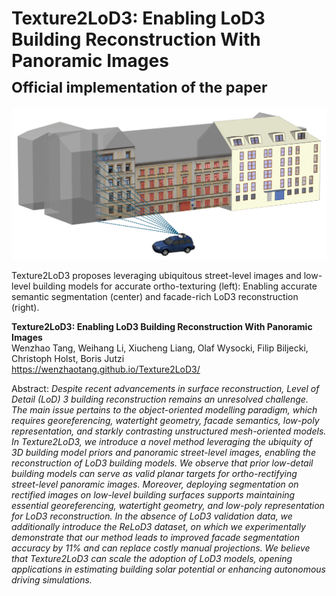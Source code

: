 # Texture2LoD3: Enabling LoD3 Building Reconstruction With Panoramic Images<br><sub>Official implementation of the paper</sub>
![Teaser](./assets/teaser.png)

Texture2LoD3 proposes leveraging ubiquitous street-level images and low-level building models for accurate ortho-texturing (left): Enabling accurate semantic segmentation (center) and facade-rich LoD3 reconstruction (right).

**Texture2LoD3: Enabling LoD3 Building Reconstruction With Panoramic Images**<br>
Wenzhao Tang, Weihang Li, Xiucheng Liang, Olaf Wysocki, Filip Biljecki, Christoph Holst, Boris Jutzi<br>
https://wenzhaotang.github.io/Texture2LoD3/ <br>

Abstract: *Despite recent advancements in surface reconstruction, Level of Detail (LoD) 3 building reconstruction remains an unresolved challenge. The main issue pertains to the object-oriented modelling paradigm, which requires georeferencing, watertight geometry, facade semantics, low-poly representation, and starkly contrasting unstructured mesh-oriented models. In Texture2LoD3, we introduce a novel method leveraging the ubiquity of 3D building model priors and panoramic street-level images, enabling the reconstruction of LoD3 building models. We observe that prior low-detail building models can serve as valid planar targets for ortho-rectifying street-level panoramic images. Moreover, deploying segmentation on rectified images on low-level building surfaces supports maintaining essential georeferencing, watertight geometry, and low-poly representation for LoD3 reconstruction. In the absence of LoD3 validation data, we additionally introduce the ReLoD3 dataset, on which we experimentally demonstrate that our method leads to improved facade segmentation accuracy by 11% and can replace costly manual projections. We believe that Texture2LoD3 can scale the adoption of LoD3 models, opening applications in estimating building solar potential or enhancing autonomous driving simulations.*

<br>
